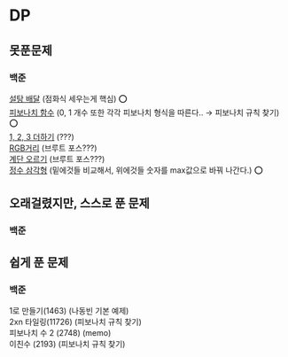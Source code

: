 # DP

## 못푼문제
### 백준
[설탕 배달](https://www.acmicpc.net/problem/2839) (점화식 세우는게 핵심) :o: <br>
[피보나치 함수](https://www.acmicpc.net/problem/1003) (0, 1 개수 또한 각각 피보나치 형식을 따른다.. → 피보나치 규칙 찾기) :o: <br>
[1, 2, 3 더하기](https://www.acmicpc.net/problem/9095) (???) <br>
[RGB거리](https://www.acmicpc.net/problem/1149) (브루트 포스???) <br>
[계단 오르기](https://www.acmicpc.net/problem/2579) (브루트 포스???) <br>
[정수 삼각형](https://www.acmicpc.net/problem/1932) (밑에것들 비교해서, 위에것들 숫자를 max값으로 바꿔 나간다.) :o: <br>

## 오래걸렸지만, 스스로 푼 문제
### 백준

## 쉽게 푼 문제
### 백준
1로 만들기(1463) (나동빈 기본 예제) <br>
2xn 타일링(11726) (피보나치 규칙 찾기) <br>
피보나치 수 2 (2748) (memo) <br>
이친수 (2193) (피보나치 규칙 찾기) <br>
